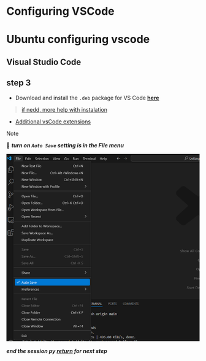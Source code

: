 # Configuring VSCode

# Ubuntu configuring vscode

## Visual Studio Code

## step 3

- Download and install the `.deb` package for VS Code **[here](https://code.visualstudio.com/)**

>[if nedd, more help with instalation](https://code.visualstudio.com/docs/setup/linux)

- [Additional vsCode extensions](../VSCode/README.md)

>[!NOTE]
> 📌 ***turn on `Auto Save` setting is in the File menu***

![vscode auto save](../Assets/vscode-auto-save.png)

***end the session py [return](../Ubuntu/README.md) for next step***
